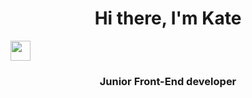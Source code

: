 <h1 align="center">
  Hi there, I'm Kate
</h1>
<img src="https://github.com/blackcater/blackcater/raw/main/images/Hi.gif" height="32"/>
<h3 align="center">
  Junior Front-End developer
</h3>
